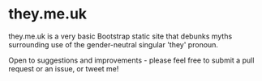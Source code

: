 # they.me.uk

they.me.uk is a very basic Bootstrap static site that debunks myths surrounding use of the gender-neutral singular 'they' pronoun. 

Open to suggestions and improvements - please feel free to submit a pull request or an issue, or tweet me!
